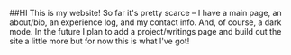 ##HI
This is my website! So far it's pretty scarce – I have a main page, an about/bio, an experience log, and my contact info. And, of course, a dark mode. In the future I plan to add a project/writings page and build out the site a little more but for now this is what I've got!
